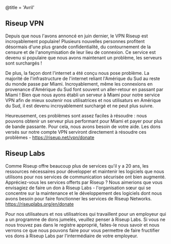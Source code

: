 @title = 'Avril'

Riseup VPN
----------

Depuis que nous l'avons annoncé en juin dernier, le VPN Riseup est incroyablement populaire! Plusieurs nouvelles personnes profitent désormais d'une plus grande confidentialité, du contournement de la censure et de l'anonymisation de leur lieu de connexion. Ce service est devenu si populaire que nous avons maintenant un problème, les serveurs sont surchargés !

De plus, la façon dont l'internet a été conçu nous pose problème. La majorité de l'infrastructure de l'internet reliant l'Amérique du Sud au reste du monde passe par Miami. Incroyablement, même les connexions en provenance d'Amérique du Sud font souvent un aller-retour en passant par Miami ! Bien que nous ayons établi un serveur à Miami pour notre service VPN afin de mieux soutenir nos utilisatrices et nos utilisaturs en Amérique du Sud, il est devenu incroyablement surchargé et ne peut plus suivre.

Heureusement, ces problèmes sont assez faciles à résoudre : nous pouvons obtenir un serveur plus performant pour Miami et payer pour plus de bande passante. Pour cela, nous avons besoin de votre aide. Les dons versés sur notre compte VPN serviront directement à résoudre ces problèmes - https://riseup.net/vpn/donate

Riseup Labs
-----------

Comme Riseup offre beaucoup plus de services qu'il y a 20 ans, les ressources nécessaires pour développer et maintenir les logiciels que nous utilisons pour nos services de communication sécurisée ont bien augmenté. Appréciez-vous les services offerts par Riseup ? Nous aimerions que vous envisagiez de faire un don à Riseup Labs - l'organisation sœur qui se concentre sur la maintenance et le développement des logiciels dont nous avons besoin pour faire fonctionner les services de Riseup Networks. https://riseuplabs.org/en/donate

Pour nos utilisateurs et nos utilisatrices qui travaillent pour un employeur qui a un programme de dons jumelés, veuillez penser à Riseup Labs. Si vous ne nous trouvez pas dans le registre approprié, faites-le nous savoir et nous verrons ce que nous pouvons faire pour vous permettre de faire fructifier vos dons à Riseup Labs par l'intermédiaire de votre employeur.